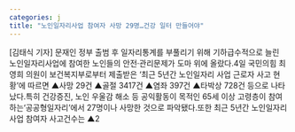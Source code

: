 ```yaml
---
categories: j
title: "노인일자리사업 참여자 사망 29명…건강 일터 만들어야"
---
```

[김태식 기자] 문재인 정부 출범 후 일자리통계를 부풀리기 위해 기하급수적으로 늘린 노인일자리사업에 참여한 노인들의 안전·관리문제가 도마 위에 올랐다.4일 국민의힘 최영희 의원이 보건복지부로부터 제출받은 ‘최근 5년간 노인일자리 사업 근로자 사고 현황’에 따르면 ▲사망 29건 ▲골절 3417건 ▲염좌 397건 ▲타박상 728건 등으로 나타났다.특히 건강증진, 노인 우울감 해소 등 공익활동이 목적인 65세 이상 고령층이 참여하는‘공공형일자리’에서 27명이나 사망한 것으로 파악됐다.또한 최근 5년간 노인일자리사업 참여자 사고건수는 ▲2